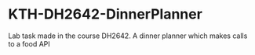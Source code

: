 # KTH-DH2642-DinnerPlanner

Lab task made in the course DH2642. A dinner planner which makes calls to a food API
